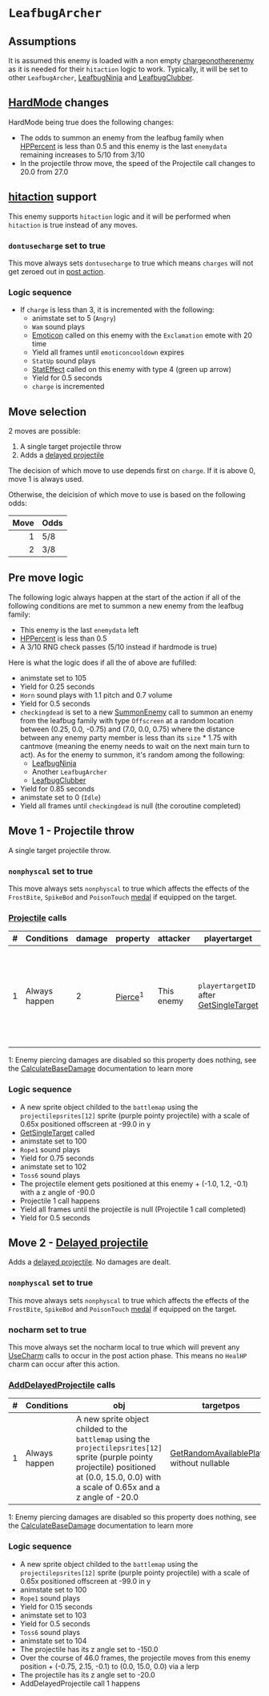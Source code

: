 # `LeafbugArcher`

## Assumptions
It is assumed this enemy is loaded with a non empty [chargeonotherenemy](../../Actors%20states/Enemy%20features.md#chargeonotherenemy) as it is needed for their `hitaction` logic to work. Typically, it will be set to other `LeafbugArcher`, [LeafbugNinja](LeafbugNinja.md) and [LeafbugClubber](LeafbugClubber.md).

## [HardMode](../../Damage%20pipeline/HardMode.md) changes
HardMode being true does the following changes:

- The odds to summon an enemy from the leafbug family when [HPPercent](../../Actors%20states/HPPercent.md) is less than 0.5 and this enemy is the last `enemydata` remaining increases to 5/10 from 3/10
- In the projectile throw move, the speed of the Projectile call changes to 20.0 from 27.0

## [hitaction](../../Battle%20flow/Update%20flows/Controlled%20flow.md#enemies-hitaction) support
This enemy supports `hitaction` logic and it will be performed when `hitaction` is true instead of any moves.

### `dontusecharge` set to true
This move always sets `dontusecharge` to true which means `charges` will not get zeroed out in [post action](../../Battle%20flow/Action%20coroutines/DoAction.md#post-action).

### Logic sequence

- If `charge` is less than 3, it is incremented with the following:
    - animstate set to 5 (`Angry`)
    - `Wam` sound plays
    - [Emoticon](../../../Entities/EntityControl/EntityControl%20Methods.md#emoticon) called on this enemy with the `Exclamation` emote with 20 time
    - Yield all frames until `emoticoncooldown` expires
    - `StatUp` sound plays
    - [StatEffect](../../Visual%20rendering/StatEffect.md) called on this enemy with type 4 (green up arrow)
    - Yield for 0.5 seconds
    - `charge` is incremented

## Move selection
2 moves are possible:

1. A single target projectile throw
2. Adds a [delayed projectile](../../Actors%20states/Delayed%20projectile.md)

The decision of which move to use depends first on `charge`. If it is above 0, move 1 is always used.

Otherwise, the deicision of which move to use is based on the following odds:

|Move|Odds|
|---:|----|
|1|5/8|
|2|3/8|

## Pre move logic
The following logic always happen at the start of the action if all of the following conditions are met to summon a new enemy from the leafbug family:

- This enemy is the last `enemydata` left
- [HPPercent](../../Actors%20states/HPPercent.md) is less than 0.5
- A 3/10 RNG check passes (5/10 instead if hardmode is true)

Here is what the logic does if all the of above are fufilled:

- animstate set to 105
- Yield for 0.25 seconds
- `Horn` sound plays with 1.1 pitch and 0.7 volume
- Yield for 0.5 seconds
- `checkingdead` is set to a new [SummonEnemy](../../Actors%20states/Enemy%20party%20members/SummonEnemy.md) call to summon an enemy from the leafbug family with type `Offscreen` at a random location between (0.25, 0.0, -0.75) and (7.0, 0.0, 0.75) where the distance between any enemy party member is less than its `size` * 1.75 with cantmove (meaning the enemy needs to wait on the next main turn to act). As for the enemy to summon, it's random among the following:
    - [LeafbugNinja](LeafbugNinja.md)
    - Another `LeafbugArcher`
    - [LeafbugClubber](LeafbugClubber.md)
- Yield for 0.85 seconds
- animstate set to 0 (`Idle`)
- Yield all frames until `checkingdead` is null (the coroutine completed)

## Move 1 - Projectile throw
A single target projectile throw.

### `nonphyscal` set to true
This move always sets `nonphyscal` to true which affects the effects of the `FrostBite`, `SpikeBod` and `PoisonTouch` [medal](../../../Enums%20and%20IDs/Medal.md) if equipped on the target.

### [Projectile](../../Damage%20pipeline/Projectile.md) calls

|#|Conditions|damage|property|attacker|playertarget|obj|speed|height|extraargs|destroyparticle|audioonhit|audiomoving|spin|nosound|
|-:|---------|------|--------|--------|-----------|---|-----|------|---------|--------------|----------|-----------|----|------|
|1|Always happen|2|[Pierce](../../Damage%20pipeline/AttackProperty.md)<sup>1</sup>|This enemy|`playertargetID` after [GetSingleTarget](../../Actors%20states/Targetting/GetRandomAvaliablePlayer.md#getsingletarget)|A new sprite object childed to the `battlemap` using the `projectilepsrites[12]` sprite (purple pointy projectile) positioned at this enemy + (-1.0, 1.2, -0.1) with a scale of 0.65x and a z angle of -90.0|27.0 (20.0 instead if hardmode is true)|0.0|null|null|null|null|Vector3.zero|false|

1: Enemy piercing damages are disabled so this property does nothing, see the [CalculateBaseDamage](../../Damage%20pipeline/CalculateBaseDamage.md#piercing) documentation to learn more

### Logic sequence

- A new sprite object childed to the `battlemap` using the `projectilepsrites[12]` sprite (purple pointy projectile) with a scale of 0.65x positioned offscreen at -99.0 in y
- [GetSingleTarget](../../Actors%20states/Targetting/GetRandomAvaliablePlayer.md#getsingletarget) called
- animstate set to 100
- `Rope1` sound plays
- Yield for 0.75 seconds
- animstate set to 102
- `Toss6` sound plays
- The projectile element gets positioned at this enemy + (-1.0, 1.2, -0.1) with a z angle of -90.0
- Projectile 1 call happens
- Yield all frames until the projectile is null (Projectile 1 call completed)
- Yield for 0.5 seconds

## Move 2 - [Delayed projectile](../../Actors%20states/Delayed%20projectile.md)
Adds a [delayed projectile](../../Actors%20states/Delayed%20projectile.md). No damages are dealt.

### `nonphyscal` set to true
This move always sets `nonphyscal` to true which affects the effects of the `FrostBite`, `SpikeBod` and `PoisonTouch` [medal](../../../Enums%20and%20IDs/Medal.md) if equipped on the target.

### nocharm set to true
This move always set the nocharm local to true which will prevent any [UseCharm](../../Battle%20flow/UseCharm.md) calls to occur in the post action phase. This means no `HealHP` charm can occur after this action.

### [AddDelayedProjectile](../../Actors%20states/Delayed%20projectile.md#adddelayedprojectile) calls

|#|Conditions|obj|targetpos|damage|turnstohit|areadamage|property|framespeed|summonedby|hitsound|hitparticle|whilesound|
|-:|---------|---|---------|------|---------|----------|--------|----------|----------|--------|----------|----------|
|1|Always happen|A new sprite object childed to the `battlemap` using the `projectilepsrites[12]` sprite (purple pointy projectile) positioned at (0.0, 15.0, 0.0) with a scale of 0.65x and a z angle of -20.0|[GetRandomAvailablePlayer](../../Actors%20states/Targetting/GetRandomAvaliablePlayer.md) without nullable|3|1|0|[Pierce](../../Damage%20pipeline/AttackProperty.md)<sup>1</sup>|50.0|This enemy|null|null|`@Toss4`|

1: Enemy piercing damages are disabled so this property does nothing, see the [CalculateBaseDamage](../../Damage%20pipeline/CalculateBaseDamage.md#piercing) documentation to learn more

### Logic sequence

- A new sprite object childed to the `battlemap` using the `projectilepsrites[12]` sprite (purple pointy projectile) with a scale of 0.65x positioned offscreen at -99.0 in y
- animstate set to 100
- `Rope1` sound plays
- Yield for 0.15 seconds
- animstate set to 103
- Yield for 0.5 seconds
- `Toss6` sound plays
- animstate set to 104
- The projectile has its z angle set to -150.0
- Over the course of 46.0 frames, the projectile moves from this enemy position + (-0.75, 2.15, -0.1) to (0.0, 15.0, 0.0) via a lerp
- The projectile has its z angle set to -20.0
- AddDelayedProjectile call 1 happens
